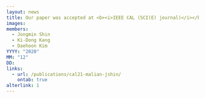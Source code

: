 ```yaml
---
layout: news
title: Our paper was accepted at <b><i>IEEE CAL (SCI(E) journal)</i></b>.
images:
members:
  - Jongmin Shin
  - Ki-Dong Kang
  - Daehoon Kim
YYYY: "2020"
MM: "12"
DD: 
links:
  - url: /publications/cal21-malian-jshin/
    ontab: true
alterlink: 1
---
```

